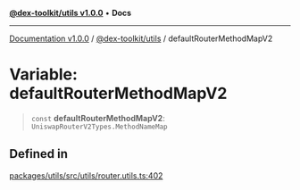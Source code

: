 [**@dex-toolkit/utils v1.0.0**](../README.md) • **Docs**

***

[Documentation v1.0.0](../../../packages.md) / [@dex-toolkit/utils](../README.md) / defaultRouterMethodMapV2

# Variable: defaultRouterMethodMapV2

> `const` **defaultRouterMethodMapV2**: `UniswapRouterV2Types.MethodNameMap`

## Defined in

[packages/utils/src/utils/router.utils.ts:402](https://github.com/niZmosis/dex-toolkit/blob/3d8b41b44787b30fbea5de3ab4737662ffb61bc8/packages/utils/src/utils/router.utils.ts#L402)
